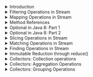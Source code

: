 <details>
<summary>Introduction</summary>

Introduces the Stream API.

The following topics are covered:
- Stream creation
  - a) `Stream.of(v1, v2, v3, ...)`
  - b) `List.stream()`
- The Stream interfaces
  - Intermediate operations
  - Terminal operations

The addition of the `Stream` API was one of the major features added to Java 8. A `Stream` in Java can be defined as a sequence of elements from a source that supports aggregate operations on its elements. The source here refers to collections or arrays that provide data to a stream.

A few important points about streams are:
1. A stream is not a data structure itself. It is a bunch of operations applied to a source. The source can be collections, arrays or I/O channels.
2. Streams don’t change the original data structure.
3. There can be zero or more intermediate operations that transform a stream into another stream.
4. Each intermediate operation is lazily executed (This will be discussed later).
5. Terminal operations produce the result of the stream.

### Stream creation

Streams can be created from different element sources, e.g., a collection or an array with the help of `stream()` and `of()` methods. Below are the different ways to create a stream.

### a) `Stream.of(v1, v2, v3, ...)`

In the below example, we are creating a stream of integers using the `Stream.of()` method.

```java
import java.util.stream.Stream;

public class StreamDemo {
    public static void main(String[] args) {
        Stream<Integer> stream = Stream.of(1,2,3,4,5,6,7,8,9);
        stream.forEach(p -> System.out.println(p));
    }
}
```

#### Output

```
1
2
3
4
5
6
7
8
9
```

### b) `List.stream()`

In the below example, we are creating a stream from a `List`.

```java
import java.util.ArrayList;
import java.util.List;
import java.util.stream.Stream;

public class StreamDemo {
    public static void main(String[] args) {
        List<String> list = new ArrayList<>();
        list.add("a");
        list.add("b");
        list.add("c");
        list.add("d");

        Stream<String> stream = list.stream();
        stream.forEach(p -> System.out.println(p));
    }
}
```

#### Output

```
a
b
c
d
```

### The Stream interfaces

The Stream API defines a few interfaces such as `Stream`, `IntStream`, `LongStream`, etc.

The `Stream<T>` interface is for object elements. For primitives, it defines `IntStream`, `LongStream` and `DoubleStream` interfaces.

It is a good practice to use primitive streams if you are dealing with primitives because wrapping primitives to objects and auto-boxing is a costly process.

Below is the complete list of methods defined in Stream API.

![img.png](img/01.png)

The methods defined by these interfaces can be divided into the following two categories:

### Intermediate operations

These methods do not produce any results. They usually accept functional interfaces as parameters and always return a new stream. Some examples of intermediate operations are `filter()`, `map()`, etc.

### Terminal operations

These methods produce some results, e.g., `count()`, `toArray(..)`, and `collect(..)`.

The streams operations can be further classified as:
1. filtering
2. slicing
3. mapping
4. matching and finding
5. reduction
6. collect

This was the basic introduction to streams. In subsequent sections, we will explore each of these operations. We will also look at how these methods are combined to process collections.

---

The next section discusses the filtering operations in `Stream`.

</details>


<details>
<summary>Filtering Operations in Stream</summary>

Discusses filtering operations in `Stream`.

The following topics are covered:
- `filter()` method
- `filter()` with custom object
- `filter()` chaining

The filtering operations filters the given stream and returns a new stream, which contains only those elements that are required for the next operation.

### `filter()` method

The `Stream` interface has a `filter()` method to filter a stream. This is an intermediate operation. Below is the method definition of the `filter()` method.

`Stream filter(Predicate<? super T> predicate)`

**Parameter**: A predicate to apply to each element to determine if it should be included.

**Return Type**: It returns a stream consisting of the elements of this stream that match the given predicate.

```java
import java.util.ArrayList;
import java.util.List;
import java.util.stream.Stream;

public class StreamDemo {
    public static void main(String[] args) {
        //Created a list of integers
        List<Integer> list = new ArrayList<>();
        list.add(1);
        list.add(12);
        list.add(23);
        list.add(45);
        list.add(6);

        list.stream()                           // Created a stream from the list
                .filter(num -> num > 10)        // filter() operation to get only numbers greater than 10
                .forEach(System.out::println);  // Printing each number in the list after filtering.

        // Again, printing the elements of `List` to show that the original list is not modified.
        System.out.println("Original list is not modified");
        list.stream().forEach(System.out::println);
    }
}
```

#### Output

```
12
23
45
Original list is not modified
1
12
23
45
6
```

In the above example, we created a list of integers. We followed the below steps:
1. Create a stream from the list.
2. Apply a `filter()` operation on this stream. We want to print only those numbers which are **greater than 10**, so we add a filter.

Please note that the filter operation *does not modify the original `List`*.

### `filter()` with custom object

Let's look at another example of `filter()` with a custom object.

In the below example, we are using multiple conditions in the filter method.

```java
import java.util.ArrayList;
import java.util.List;

public class StreamDemo {
    public static void main(String[] args) {
        List<Person> list = new ArrayList<>();  // Create a list of Person object.
        list.add(new Person("Dave", 23));
        list.add(new Person("Joe", 18));
        list.add(new Person("Ryan", 54));
        list.add(new Person("Iyan", 5));
        list.add(new Person("Ray", 63));

        // We are filtering out those persons whose age is more than 18 and less than 60.
        list.stream()
                .filter(person -> person.getAge() > 18 && person.getAge() < 60)
                .forEach(System.out::println);
    }
}

class Person {
    String name;
    int age;

    Person(String name, int age) {
        this.name = name;
        this.age = age;
    }

    public String getName() { return name; }

    public int getAge() { return age; }

    @Override
    public String toString() {
        return "Person{" +
                "name='" + name + '\'' +
                ", age=" + age +
                '}';
    }
}
```

#### Output

```
Person{name='Dave', age=23}
Person{name='Ryan', age=54}
```

In the above example, multiple conditions were used inside the filter.

### `filter()` chaining

In the above example, we wrote all the conditions in a single filter.

We can also chain the filter method to make the code more readable.

```java
import java.util.ArrayList;
import java.util.List;

public class StreamDemo {
    public static void main(String[] args) {
        List<Person> list = new ArrayList<>();
        list.add(new Person("Dave", 23));
        list.add(new Person("Joe", 18));
        list.add(new Person("Ryan", 54));
        list.add(new Person("Iyan", 5));
        list.add(new Person("Ray", 63));

        list.stream()
                .filter(person -> person.getName() != null ) // Filtering the object where name is not null
                .filter(person -> person.getAge() > 18 ) // Filtering the objects where age is greater than 18
                .filter(person -> person.getAge() < 60) // Filtering the objects where age is less than 60
                .forEach(System.out::println);
    }
}

class Person {
    ...
}
```

#### Output

```
Person{name='Dave', age=23}
Person{name='Ryan', age=54}
```

---

The next section discusses the mapping operations in `Stream`.

</details>


<details>
<summary>Mapping Operations in Stream</summary>

Discusses mapping operations and the different ways to transform a stream.

The following topics are covered:
- Understanding `map()`
- Understanding `mapToInt()`
- Understanding `flatMap()`

Mapping operations are those operations that transform the elements of a stream and return a new stream with transformed elements.

A variety of methods can be used to transform a stream into another stream object. The two most common methods used are `map()` and `flatMap()`.

### Understanding `map()`

The `map()` method takes a lambda expression as its only argument and uses it to change every individual element in the stream. Its return value is a new stream object containing the changed elements.

Below is the method definition:

`<R> Stream<R> map(Function<? super T, ? extends R> mapper)`

**Input Parameter**: A function to apply to each element.

**Return type**: Returns a stream consisting of the results of applying the given function to the elements of the stream.

Let's look at a basic example of `map()`. In the below example, we have a list of names. We need to print all the names on the list in the upper case.

```java
import java.util.ArrayList;
import java.util.List;

public class StreamDemo {
    public static void main(String[] args) {
        List<String> list = new ArrayList<>();
        list.add("Dave");
        list.add("Joe");
        list.add("Ryan");
        list.add("Iyan");
        list.add("Ray");
        // map() is used to convert each name to upper case.
        // Note: The map() method does not modify the original list.
        list.stream()
                .map(name -> name.toUpperCase()) // map() takes an input of Function<T, R> type.
                .forEach(System.out::println);   // forEach() takes an input of Consumer type.
    }
}
```

### Understanding `mapToInt()`

**Problem statement**:

Given a list of words, print the length of each word.

**Solution**:

To solve this problem, we can use a `map()`, which takes `s -> s.length()` lambda expression as input. However, have you noticed anything here?

The input is a string and output is an integer. If we use `map(s -> s.length())`, then it will return a stream of integers.

However, in the first lesson, we discussed that if we are dealing with primitives then we should use primitive flavors of stream.

The `mapToInt()` method comes into the picture here. If we use the `mapToInt()` method instead of `map()`, it will return `IntStream` instead of `Stream`.

So, if we are sure that our function is going to return a primitive, instead of using `map()` use `mapToInt()`, `mapToLong()` or `mapToDouble()`.

```java
import java.util.ArrayList;
import java.util.List;

public class StreamDemo {
    public static void main(String[] args) {
        List<String> list = new ArrayList<>();
        list.add("Dave");
        list.add("Joe");
        list.add("Ryan");
        list.add("Iyan");
        list.add("Ray");

        list.stream()
                .mapToInt(name -> name.length())
                .forEach(System.out::println);
    }
}
```

#### Output

```
4
3
4
4
3
```

### Understanding `flatMap()`

Stream `flatMap()` method is used to flatten a stream of collections to a stream of elements combined from all collections.

Basically, `flatMap()` is used to do following operation:
- `Stream<String[]> -> flatMap -> Stream<String>`
- `Stream<Set<String>> -> flatMap -> Stream<String>`
- `Stream<List<String>> -> flatMap -> Stream<String>`

Now, the question is why do we need to flatten our stream? The reason is that intermediate methods such as `filter()` and `distinct()` do not work on streams of `Collections`.

These methods only work on streams of primitives or objects. So, we need to flatten our stream before using these intermediate functions.

Let's see an example of `flatMap()`. In the below code we have a `List<List<String>>`.

We need to filter the strings and then print the filtered strings. The below code, will not print anything because we are not flattening our stream.

```java
import java.util.ArrayList;
import java.util.Arrays;
import java.util.List;
import java.util.stream.Stream;

public class StreamDemo {
    public static void main(String[] args) {
        List<List<String>> list = new ArrayList<>();
        list.add(Arrays.asList("a","b","c"));
        list.add(Arrays.asList("d","e","f"));
        list.add(Arrays.asList("g","h","i"));
        list.add(Arrays.asList("j","k","l"));

        Stream<List<String>> stream1 = list.stream();
        // `filter()` method do not work on stream of collections.
        Stream<List<String>> stream2 = stream1.filter(x -> "a".equals(x.toString()));
        // This will not print anything.
        stream2.forEach(System.out::println);
    }
}
```

#### Output

```
a
```

The above code can be written in a concise format as shown below. It was first written as an individual operation just for explanation.

```java
list.stream()
  .flatMap(s -> s.stream())
  .filter(x -> "a".equals(x))
  .forEach(System.out::println);
```

---

The next section discusses the method references.

</details>


<details>
<summary>Method References</summary>

Defines method references and explore types of method references.

The following topics will be covered:
- Four kinds of method references
  - 1. Static methods
  - 2. Instance method of a particular object
  - 3. Instance method of an arbitrary object
  - 4. Constructor references

Method references, as the name suggests, are the references to a method. They are similar to object references. As we can have reference to an object, we can have reference to a method as well.

Similar to an object reference, we can now pass behavior as parameters. But, you might be wondering what the difference between a method reference and lambda expressions is. There is no difference. Method references are shortened versions of lambda expressions that call a specific method.

Say you have a `Consumer` as defined below:

`Consumer<String> consumer = s -> System.out.println(s);`

This can be written as:

`Consumer<String> consumer = System.out::println;`

Here's one more example. Consider we have a `Function<T, R>` functional interface as defined below:

`Function<Person, Integer>  function = p  -> p.getAge();`

This can be written as:

`Function<Person, Integer>  function = Person::getAge;`

#### Four kinds of method references

There are four kinds of method references.

### 1. Static methods

The syntax to use static methods as method reference is `ClassName::MethodName`.

In the below example, we have a method `getLength()` which returns the length of the `String`. We have written a lambda expression using a method reference to fetch the length of the string.

```java
import java.util.ArrayList;
import java.util.List;

public class StreamDemo {
    public static int getLength(String str){
        return str.length();
    }

    public static void main(String[] args) {
        List<String> list = new ArrayList<>();
        list.add("done");
        list.add("word");
        list.add("practice");
        list.add("fake");

        // Code without using method reference.
        list.stream()
                .mapToInt(str -> StreamDemo.getLength(str))
                .forEach(System.out::println);

        // Code with method reference.
        list.stream()
                .mapToInt(StreamDemo::getLength)
                .forEach(System.out::println);
    }
}
```

#### Output

```
4
4
8
4
4
4
8
4
```

### 2. Instance method of a particular object

The syntax to use the instance method as a method reference is `referenceVariable::MethodName`.

We will look at the same example as above, but, this time, the `getLength()` method is not static.

```java
import java.util.ArrayList;
import java.util.List;

public class StreamDemo {
    public int getLength(String str) {
        return str.length();
    }

    public static void main(String[] args) {
        List<String> list = new ArrayList<>();
        list.add("done");
        list.add("word");
        list.add("practice");
        list.add("fake");

        StreamDemo demo = new StreamDemo();
        // Code without instance method reference.
        list.stream()
                .mapToInt(str -> demo.getLength(str))
                .forEach(System.out::println);

        // Code with instance method reference.
        list.stream()
                .mapToInt(demo::getLength)
                .forEach(System.out::println);
    }
}
```

#### Output

```
4
4
8
4
4
4
8
4
```

### 3. Instance method of an arbitrary object

This type of method reference does not require the object of the referenced class. We can directly use the class name in the method reference.

```java
import java.util.ArrayList;
import java.util.List;

public class StreamDemo {
    public int getLength(String str) {
        return str.length();
    }

    public static void main(String[] args) {
        List<Employee> list = new ArrayList<>();
        list.add(new Employee("here", 23, 20000));
        list.add(new Employee("is", 18, 40000));
        list.add(new Employee("all", 54, 100000));
        list.add(new Employee("this", 5, 34000));
        list.add(new Employee("information!", 63, 54000));
        // Code without using method reference.
        int totalSalary1 = list.stream()
                .mapToInt(emp -> emp.getSalary())
                .sum();
        
        // Code with method reference.
        int totalSalary = list.stream()
                .mapToInt(Employee::getSalary)
                .sum();

        System.out.println("The total salary is " + totalSalary);
    }
}

class Employee {
    String name;
    int age;
    int salary;

    Employee(String name, int age, int salary) {
        this.name = name;
        this.age = age;
        this.salary = salary;
    }

    public String getName() { return name; }

    public int getAge() { return age; }

    public int getSalary() { return salary; }

    @Override
    public String toString() {
        return "Employee{" +
                "name='" + name + '\'' +
                ", age=" + age +
                ", salary=" + salary +
                '}';
    }
}
```

#### Output

```
The total salary is 248000
```

### 4. Constructor references

We can refer to a constructor in the same way we reference a static method. The only difference is that we need to use a `new` keyword.

```java
import java.util.ArrayList;
import java.util.List;
import java.util.stream.Collectors;

public class StreamDemo {
    public int getLength(String str) { return str.length(); }
    public static void main(String[] args) {
        List<String> list = new ArrayList<>();
        list.add("we");
        list.add("understand that");
        list.add("Java 8");
        list.add("is");
        list.add("dated");

        // Code without constructor reference
        list.stream()
                .map(name -> new Employee(name))
                .forEach(System.out::println);

        // Code with constructor reference
        list.stream()
                .map(Employee::new)
                .forEach(System.out::println);
    }
}


class Employee {
    ...
}
```

#### Output

```
Employee{name='we', age=0, salary=0}
Employee{name='understand that', age=0, salary=0}
Employee{name='Java 8', age=0, salary=0}
Employee{name='is', age=0, salary=0}
Employee{name='dated', age=0, salary=0}
Employee{name='we', age=0, salary=0}
Employee{name='understand that', age=0, salary=0}
Employee{name='Java 8', age=0, salary=0}
Employee{name='is', age=0, salary=0}
Employee{name='dated', age=0, salary=0}
```

---

The next section discusses the `Optional` class in Java 8.

</details>


<details>
<summary>Optional in Java 8: Part 1</summary>

This section discusses the newly introduced `Optional` class. We will also look at different ways of creating an `Optional`.

The following topics will be covered:
- What is an `Optional`?
- Different ways of creating an `Optional`
  - 1) Using `empty()` method
  - 2) Using `of()` method
  - 3) Using `ofNullable()` method

### What is an `Optional`?

Java 8 has introduced a new class `Optional<T>` in the `java.util` package.

The `Optional<T>` is a wrapper class that stores an object of type `T`. The object may or may not be present in the optional.

According to Oracle,

<blockquote>“Java 8 Optional works as a container type for the value which is probably absent or null. Java Optional is a final class present in the java.util package.”</blockquote>

Let us look at how things worked before optional was introduced. In the below example, we have a `getEmployee()` method which gets the employee object from a `Map`. After fetching the employee object, we will print its details.

```java
import java.util.HashMap;
import java.util.Map;

public class StreamDemo {
    Map<Integer, Employee> empMap = new HashMap<>();
    public Employee getEmployee(Integer employeeId) {
        return empMap.get(employeeId);
    }
    public static void main(String[] args) {
        StreamDemo demo = new StreamDemo();
        // Fetching the employee with id 123. But since map is empty this will be null.
        Employee emp = demo.getEmployee(123);
        // This will throw Null Pointer Exception because emp is null.
        System.out.println(emp.getName()); 
    }
}

class Employee {
    ...
}
```

#### Output

```
Exception in thread "main" java.lang.NullPointerException
	at StreamDemo.main(StreamDemo.java:19)
```

As you can see, every time we use an object there is a chance of that dreaded `NullPointerException`. To overcome this we need to add `null` checks, which result in a lot of boilerplate code. Using `Optional` makes the code more readable and less prone to error.

The below example shows how the same program can be written using an `Optional<T>`. Instead of directly returning the `Employee` object, we are wrapping it into an `Optional`.

```java
import java.util.HashMap;
import java.util.Map;
import java.util.Optional;

public class StreamDemo {
    Map<Integer, Employee> empMap = new HashMap<>();
    public Optional<Employee> getEmployee(Integer employeeId) {
        // Before returning the employee object we are wrapping it into an Optional
        return Optional.ofNullable(empMap.get(employeeId));
    }
    public static void main(String[] args) {
        StreamDemo demo = new StreamDemo();
        Optional<Employee> emp = demo.getEmployee(123);
        // Before getting a value from Optional we check if the value is present through isPresent() method.
        if (emp.isPresent()) {
            System.out.println(emp.get().getName());  // We use get() method to get the value from Optional.
        } else {
            System.out.println("No employee returned.");
        }
    }
}

class Employee {
    ...
}
```

#### Output

```
No employee returned.
```

After looking at the above code, you might be wondering what the use of `Optional<T>` is if we need to check whether the value in the optional is `null` or not, using the `isPresent()` method. Why can't we just use the method directly and do a `null` check instead of wrapping it into an `Optional<T>`?

The benefit of `Optional<T>` is not that we are saved from applying a `null` check. The benefit is that `Optional<T>` class provides us lots of utility methods that we can apply to our wrapped objects.

### Different ways of creating an `Optional`

There are three different ways of creating an `Optional` object.

#### 1) Using `empty()` method

We can create an empty optional using the `empty()` method. The optional created through `empty()` will contain a `null` value.

`Optional < Person > person = Optional.empty();`

#### 2) Using `of()` method

We can create an `Optional` object that has a non-`null` value using `of()` method. If we create an `Optional` using the `of()` method and the value is `null`, then it will throw a **Null Pointer Exception**.

To create an `Optional` using the `of()` method, when you are really sure that the value is not `null`, do the following.

```
Person person = new Person();
Optional<Person> optional = Optional.of(person);
```

#### 3) Using `ofNullable()` method

If while creating the `Optional`, you are not sure if the value is null or not null, then use the `ofNullable()` method. If a non-null value is passed in `Optional.ofNullable()`, then it will return the `Optional`, containing the specified value. Otherwise, it will return an empty `Optional`.

```
Person person = new Person();
Optional<Person> optional = Optional.ofNullable(person);
```

---

This section provided a basic introduction to what an `Optional` is. The subsequent section discusses all the methods present in the `Optional` class.

</details>


<details>
<summary>Optional in Java 8: Part 2</summary>

Discuss some of the methods added in `Optional` class and discuss their functionalities.

The following topics will be covered:
- 1) `isPresent()`
- 2) `ifPresent(Consumer<? super T> consumer)`
- 3) `get()`
- 4) `orElse(T other)`
- 5) `orElseGet(Supplier<? extends T> other)`
- 6) `orElseThrow(Supplier<? extends T> other)`
- 7) `Optional<T> filter(Predicate<? super T> predicate)`
- 8) `map(Function<? super T, ? extends U> mapper)`
- 9) `flatMap(Function<? super T, Optional<U>> mapper)`

In the previous section, we looked at the `Optional<T>` class. You learned what an `Optional` is and how to create it.

In this section, we will look at all the operations that we can perform using an `Optional`.

Below is the list of methods available in the `Optional` class.

![img.png](img/02.png)

### 1) `isPresent()`

The `isPresent()` method is used to check if the optional contains a value or if it is `null`.

The method `isPresent()` returns the value `true` in case the `id` of the `Optional` objects contains a non-null value. Otherwise, it returns a `false` value.

```java
Optional<Person> optional = getPerson();
if (optional.isPresent()) {
    System.out.println(optional.get.getName())
}
```

### 1) `ifPresent(Consumer<? super T> consumer)`

Here is the syntax of the `ifPresent()` method.

`public void ifPresent(Consumer<? super T> consumer)`

It takes in a `Consumer` as a parameter and returns nothing. When `ifPresent()` is called, if a value is present, the specified consumer is invoked with the value. Otherwise, nothing happens.

```java
import java.util.HashMap;
import java.util.Map;
import java.util.Optional;

public class StreamDemo {
    Map<Integer, Employee> empMap = new HashMap<>();
    public void populateEmployee() {
        empMap.put(123, new Employee("Alex", 23, 12000));
    }
    public Optional<Employee> getEmployee(Integer employeeId) {
        // Before returning the employee object we are wrapping it into an Optional
        return Optional.ofNullable(empMap.get(employeeId));
    }
    public static void main(String[] args) {
        StreamDemo demo = new StreamDemo();
        demo.populateEmployee();
        Optional<Employee> emp = demo.getEmployee(123);
        emp.ifPresent(System.out::println);
    }
}

class Employee {
    ...
}
```

#### Output

```
Employee{name='Alex', age=23, salary=12000}
```

### 3) `get()`

The `get()` method returns a value if it is present in this `Optional`. Otherwise, it throws `NoSuchElementException`.

It is risky to use this method without checking if the value is present or not using `isPresent()` method.

```java
import java.util.HashMap;
import java.util.Map;
import java.util.Optional;

public class OptionalDemo {
    public static void main(String[] args) {
        Optional<String> optional = Optional.ofNullable(null);
        // This will throw exception because optional contains a null value.
        System.out.println(optional.get());
    }
}
```

#### Output

```
Exception in thread "main" java.util.NoSuchElementException: No value present
	at java.util.Optional.get(Optional.java:135)
	at OptionalDemo.main(OptionalDemo.java:11)
```

### 3) `orElse(T other)`

This method returns the value present in the optional. If no value is present, then a default value provided as a parameter is returned.

```java
import java.util.HashMap;
import java.util.Map;
import java.util.Optional;

public class OptionalDemo {
    public static void main(String[] args) {
        Optional<String> optional = Optional.ofNullable(null);
        // This will return the default value.
        System.out.println(optional.orElse("default string"));
    }
}
```

#### Output

```
default string
```

### 5) `orElseGet(Supplier<? extends T> other)`

This method returns the value present in the optional. If no value is present, then the value calculated from the supplier provided as a parameter is returned.

```java
import java.util.HashMap;
import java.util.Map;
import java.util.Optional;

public class OptionalDemo {
    public static String getDefaultValue() { return "default"; }
    public static void main(String[] args) {
        Optional<String> optional = Optional.ofNullable(null);
        // This will return the default value.
        System.out.println(optional.orElseGet(OptionalDemo::getDefaultValue));
    }
}
```

#### Output

```
default
```

### 6) `orElseThrow(Supplier<? extends T> other)`

This method returns the value present in the optional. If no value is present, then it throws the exception created by the provided supplier.

```java
import java.util.Optional;

public class OptionalDemo {
    public static void main(String[] args) {
        Optional<String> optional = Optional.ofNullable(null);
        // This will throw exception
        try {
            System.out.println(optional.orElseThrow(() -> new Exception("Resource not found.")));
        } catch (Exception e) {
            e.printStackTrace();
        }

    }
}
```

#### Output

```
java.lang.Exception: Resource not found.
	at OptionalDemo.lambda$main$0(OptionalDemo.java:10)
	at java.util.Optional.orElseThrow(Optional.java:290)
	at OptionalDemo.main(OptionalDemo.java:10)
```

### 7) `Optional<T> filter(Predicate<? super T> predicate)`

The `filter()` method is used to check if the value in our optional matches a particular condition. If yes, then the optional with the value is returned. Otherwise, an empty optional is returned.

```java
import java.util.Optional;

public class OptionalDemo {
    public static void main(String[] args) {
        Optional<String> optional = Optional.ofNullable("orange");
        // Since the filter condition is matched, this will return the optional.
        System.out.println(optional.filter(str -> str.equals("orange")));
        // Since the filter condition is not matched, this will return empty optional.
        System.out.println(optional.filter(str -> str.equals("apple")));
    }
}
```

#### Output

```
Optional[orange]
Optional.empty
```

### 8) `map(Function<? super T, ? extends U> mapper)`

As per Java docs,

<blockquote>“if a value is present, apply the provided mapping function to it, and if the result is non-null, return an Optional describing the result. Otherwise, return an empty Optional.”</blockquote>

```java
import java.util.*;

public class StreamDemo {
    public static void main(String[] args) {
        // Creating an Optional of Employee object.
        Optional<Employee> optional = Optional.of(new Employee("Adam", 54, 20000));
        optional
                .map(emp -> emp.getSalary()) // Fetching the salary from employee object.
                .filter(sal -> sal > 10000) // Checking if the salary is greater than 10000.
                .ifPresent(System.out::println);
    }
}

class Employee {
    ...
}
```

#### Output

```
20000
```

### 9) `flatMap(Function<? super T, Optional<U>> mapper)`

Similar to the `map()` method, we also have the `flatMap()` method as an alternative for transforming values.

The difference is that the `map` transforms values only when they are unwrapped, whereas `flatMap` takes a wrapped value and unwraps it before transforming it.

Let's take the same example that we discussed while looking at `map()`. There is a slight modification though. The `getSalary()` method will return `Optional<Integer>`, so the return type of the `optional.map(emp -> emp.getSalary())` operation will be `Optional<Optional<Integer>>`.

`Optional<Optional<Integer>> op1 = optional.map(emp -> emp.getSalary());`

If we don't need a nested `Optional`, then we can use a `flatMap()`.

`Optional<Integer> op1 = optional.flatMap(emp -> emp.getSalary());`

Here is the complete code example.

```java
import java.util.*;

public class OptionalDemo {
    public static void main(String[] args) {
        // Creating an Optional of Employee object.
        Optional<Employee> optional = Optional.of(new Employee("Adam", 54, 20000));
        optional.flatMap(emp -> emp.getSalary())
                .filter(sal -> sal > 10000)
                .ifPresent(System.out::println);
    }
}

class Employee {
    ...
}
```

---

The following section discusses slicing operations in `Stream`.

</details>


<details>
<summary>Slicing Operations in Stream</summary>

Discusses some of the most common slicing methods present in the `Stream` API.

The following topics are covered:
- 1. `distinct()`
- 2. `limit()`
- 3. `skip()`

The slicing operations are intermediate operations, and, as the name implies, they are used to slice a stream.

Now, we will look at some of the most common slicing methods present in Stream API.

### 1. `distinct()`

The first operation that we are going to discuss is `distinct()`. It returns a stream consisting of the distinct elements (according to `Object.equals(Object)`) of this stream.

So, if you have a stream of custom objects then your custom class should override `equals()` and `hashcode()` methods.

Let’s look at an example to understand `distinct()` better. In the below example, we have a list of countries. The list can contain duplicate elements as well. We need to print all the distinct countries.

```java
import java.util.ArrayList;
import java.util.Arrays;
import java.util.List;
import java.util.stream.Stream;

public class StreamDemo {
    public static void main(String[] args) {
        List<String> countries = new ArrayList<>();
        countries.add("India");
        countries.add("USA");
        countries.add("China");
        countries.add("India");
        countries.add("UK");
        countries.add("China");

        countries.stream()
                .distinct()
                .forEach(System.out::println);
    }
}
```

#### Output

```
India
USA
China
UK
```

### 2. `limit()`

This is also an intermediate function. It returns a stream consisting of the elements of this stream, truncated to be no longer than `maxSize` in length.

Below is the method syntax:

`Stream<T> limit(long maxSize)`

In our example above, we used the `distinct()` method to get only the distinct countries. Now we will limit the number of countries to three.

```java
import java.util.ArrayList;
import java.util.Arrays;
import java.util.List;
import java.util.stream.Stream;

public class StreamDemo {
    public static void main(String[] args) {
        List<String> countries = new ArrayList<>();
        countries.add("India");
        countries.add("USA");
        countries.add("China");
        countries.add("India");
        countries.add("UK");
        countries.add("China");

        countries.stream()
                .distinct()
                .limit(3)
                .forEach(System.out::println);
    }
}
```

#### Output

```
India
USA
China
```

### 2) `skip()`

Like `distinct()` and `limit()`, `skip()` is also an intermediate method. It returns a stream consisting of the remaining elements of this stream after discarding the first **n** elements of the stream.

Below is the syntax of this method.

`Stream<T> skip(long n)`

If this stream contains fewer than `n` elements then an empty stream will be returned.

```java
import java.util.ArrayList;
import java.util.Arrays;
import java.util.List;
import java.util.stream.Stream;

public class StreamDemo {
    public static void main(String[] args) {
        List<String> countries = new ArrayList<>();
        countries.add("India");
        countries.add("USA");
        countries.add("China");
        countries.add("India");
        countries.add("UK");
        countries.add("China");

        countries.stream()
                .distinct()
                .skip(2)
                .forEach(System.out::println);
    }
}
```

#### Output

```
China
UK
```

This is all we have for slicing functions. The next section discusses matching functions.

</details>


<details>
<summary>Matching Operations in Stream</summary>

Discuss the matching operations in the `Stream` API.

The following topics are covered:
- 1) `anyMatch()`
- 2) `allMatch()`
- 3) `noneMatch()`

Matching operations are terminal operations that are used to check if elements with certain criteria are present in the stream or not.

There are mainly three matching functions available in `Stream`. These are:
- `anyMatch()`
- `allMatch()`
- `noneMatch()`

We will discuss each one of them with examples.

### 1) `anyMatch()`

Here is the syntax of this method:

`boolean anyMatch(Predicate<? super T> predicate)`

It takes a predicate as input and returns
- `true` if at least one element matches the criteria.
- `false` if no element matches the criteria
- `false` if the stream is empty

In the below example, we have a `List` of `Person` objects. We need to check if there is any person residing in a particular country.

```java
import java.util.ArrayList;
import java.util.Arrays;
import java.util.List;
import java.util.stream.Stream;

public class StreamDemo {

    public static void main(String[] args) {
        List<Person> list = new ArrayList<>();
        list.add(new Person("Dave", 23,"India"));
        list.add(new Person("Joe", 18,"USA"));
        list.add(new Person("Ryan", 54,"Canada"));
        list.add(new Person("Iyan", 5,"India"));
        list.add(new Person("Ray", 63,"China"));

        boolean anyCanadian = list.stream()
                .anyMatch(p -> p.getCountry().equals("Canada"));

        System.out.println("Is there any resident of Canada: " + anyCanadian);
    }
}


class Person {
    ...
}
```

#### Output

```
Is there any resident of Canada: true
```

### 2) `allMatch()`

Here is the syntax of this method:

`boolean allMatch(Predicate<? super T> predicate)`

It takes a predicate as input and returns
- `true` if all elements match the criteria.
- `true` if the stream is empty.
- `false` if even a single element does not match the criteria.

In the below example, we have a `List` of `Person` objects. We need to check if all the persons are residents of a particular country.

```java
import java.util.ArrayList;
import java.util.Arrays;
import java.util.List;
import java.util.stream.Stream;

public class StreamDemo {
    public static void main(String[] args) {
        List<Person> list = new ArrayList<>();
        list.add(new Person("Dave", 23,"India"));
        list.add(new Person("Joe", 18,"USA"));
        list.add(new Person("Ryan", 54,"Canada"));
        list.add(new Person("Iyan", 5,"India"));
        list.add(new Person("Ray", 63,"China"));

        boolean anyCanadian = list.stream()
                .allMatch(p -> p.getCountry().equals("Canada"));

        System.out.println("Are all persons canadian: " + anyCanadian);
    }
}

class Person {
    ...
}
```

#### Output

```
Are all persons canadian: false
```

### 3) `noneMatch()`

Here is the syntax of this method:

`boolean noneMatch(Predicate<? super T> predicate)`

It takes a predicate as input and returns
- `true` if no elements of the stream match the provided predicate.
- `true` if the stream is empty
- `false` if even a single element matches the criteria.

In the below example, we have a `List` of `Person` objects. We need to check if all the persons are residents of a particular country.

```java
import java.util.ArrayList;
import java.util.Arrays;
import java.util.List;
import java.util.stream.Stream;

public class StreamDemo {
    public static void main(String[] args) {
        List<Person> list = new ArrayList<>();
        list.add(new Person("Dave", 23, "India"));
        list.add(new Person("Joe", 18, "USA"));
        list.add(new Person("Ryan", 54, "Canada"));
        list.add(new Person("Iyan", 5, "India"));
        list.add(new Person("Ray", 63, "China"));

        boolean anyRussian = list.stream()
                .noneMatch(p -> p.getCountry().equals("Russia"));

        System.out.println(anyRussian);
    }
}

class Person {
    ...
}
```

#### Output

```
true
```

---

That’s all for matching operations. The next section discusses finding operations.

</details>


<details>
<summary>Finding Operations in Stream</summary>

Discuss the finding operations in the `Stream` provided by the `findFirst()` and `findAny()` methods.

The following topics are covered:
- 1) `findFirst()`
- 2) `findAny()`

In the previous lesson, we looked at matching operations. Those operations check whether the elements in the stream match particular criteria, and they return `true` or `false`.

However, sometimes we need to get the matched element instead of just verifying if it is present or not. The finding operations are used for this purpose. There are two basic finding operations in streams, i.e., `findFirst()` and `findAny()`.

These operations are typically used with a `filter()` operation, but it is not necessary that they are used only with a `filter()` operation.

The below paragraphs discuss each finding operation.

### 1) `findFirst()`

Below is the syntax of this operation.

`Optional<T> findFirst()`

It returns an `Optional` describing the first element of this stream, or an empty `Optional` if the stream is empty. We already discussed `Optional` in the lambda expression section. Please revisit that section to learn about `Optional`.

In the below example we have a `List` of `Person` objects. We need to get the first person on the list who belongs to a particular country.

```java
import java.util.ArrayList;
import java.util.List;
import java.util.Optional;

public class StreamDemo {
    public static void main(String[] args) {
        List<Person> list = new ArrayList<>();
        list.add(new Person("Dave", 23, "India"));
        list.add(new Person("Joe", 18, "USA"));
        list.add(new Person("Ryan", 54, "Canada"));
        list.add(new Person("Iyan", 5, "India"));
        list.add(new Person("Ray", 63, "China"));

         Optional<Person> person = list.stream()               // Creating a Stream of person objects.
                 .filter(p -> p.getCountry().equals("India"))  // Filter to get only persons living in India.
                 .findFirst();                                 // Returning the first person encountered.

         if (person.isPresent()) {
             System.out.println(person);
         }
    }
}

class Person {
    ...
}
```

#### Output

```
Optional[Person{name='Dave', age=23, country=India}]
```

### 2) `findAny()`

Below is the syntax of this operation.

`Optional<T> findAny()`

It returns an `Optional` describing some element of this stream, or an empty `Optional` if the stream is empty. You might be wondering why this method is needed if we already have the `findFirst()` operation.

This operation is particularly useful in the case of **parallel streams**. Parallel streams weren't discussed in previous sections, but will be discussed in later sections. For now, just imagine that we can create a parallel stream so that the intermediate operations can be applied in parallel.

If the `findFirst()` method is used in the parallel stream, it can be very slow. Instead, `findAny()` is used if we are not concerned about which element is returned.

Below is an example of `findAny()`.

```java
import java.util.ArrayList;
import java.util.List;
import java.util.Optional;

public class StreamDemo {
    public static void main(String[] args) {
        List<Person> list = new ArrayList<>();
        list.add(new Person("Dave", 23, "India"));
        list.add(new Person("Joe", 18, "USA"));
        list.add(new Person("Ryan", 54, "Canada"));
        list.add(new Person("Iyan", 5, "India"));
        list.add(new Person("Ray", 63, "China"));

         Optional<Person> person = list.stream()
                 .filter(p -> p.getCountry().equals("India"))
                 .findAny();

         if (person.isPresent()) {
             System.out.println(person);
         }
    }
}

class Person {
    ...
}
```

#### Output

```
Optional[Person{name='Dave', age=23, country=India}]
```

---

The next section discusses mutable reduction using the `reduce()` method.

</details>


<details>
<summary>Immutable Reduction through reduce()</summary>

Discuss immutable reduction using the `reduce()` method.

The following topics are covered:
- Introduction to reduction operations
- 1. `Optional<T> reduce(BinaryOperator<T> accumulator)`
- 2. `T reduce(T identity, BinaryOperator<T> accumulator)`
- 3. `<U> U reduce(U identity, BiFunction<U, ? super T, U> accumulator, BinaryOperator<U> combiner)`
- 4. `max()` and `min()`

Reduction stream operations are those operations that reduce the stream into a single value. The operations that we are going to discuss in this lesson are immutable operations because they reduce the result into a single-valued immutable variable. Given a collection of objects, we may need to get the sum of all the elements, the max element, or any other operation which gives us a single value as a result. This can be achieved through **reduction** operations.

Before we discuss all the reduction operations in detail, let’s first look at some key concepts of reduction:
1. **Identity**: an element that is the initial value of the reduction operation and the default result if the stream is empty.
2. **Accumulator**: a function that takes two parameters: a partial result of the reduction operation and the next element of the stream.
3. **Combiner**: a function used to combine the partial result of the reduction operation when
   - the reduction is parallelized,
   - or there’s a mismatch between the types of the accumulator arguments and the types of the accumulator implementation.

Here's a look at some of the reduction methods.

### 1. `Optional<T> reduce(BinaryOperator<T> accumulator)`

As we can see, this method takes a `BinaryOperator` as an input and returns an `Optional` that describes the reduced value.

The `reduce()` method iteratively applies the accumulator function on the current input element.

In the below example, we need to find the total salaries of all the employees in an organization.

For this, we are going to use the `reduce(BinaryOperator<T> accumulator)` operation.

```java
import java.util.ArrayList;
import java.util.List;
import java.util.Optional;

public class StreamDemo {
  public static void main(String[] args) {
    List<Employee> list = new ArrayList<>();
    list.add(new Employee("Dave", 23, 20000));
    list.add(new Employee("Joe", 18, 40000));
    list.add(new Employee("Ryan", 54, 100000));
    list.add(new Employee("Iyan", 5, 34000));
    list.add(new Employee("Ray", 63, 54000));

    Optional<Integer> totalSalary = list.stream()
            .map(p -> p.getSalary())  // Converting the Stream of Employees to Stream of salaries.
            .reduce((p, q) -> p + q);

    totalSalary.ifPresent(integer -> System.out.println("The total salary is " + integer));
  }
}

class Employee {
    ...
}
```

#### Output

```
The total salary is 248000
```

In the above example, we could have used a `sum()` operation instead of `reduce()`, but the `sum()` operation is available in `IntStream`.

So, if we need to get the sum of all the elements in our stream, we should convert it into `IntStream` and then directly use `sum()`.

```java
import java.util.ArrayList;
import java.util.List;
import java.util.Optional;

public class StreamDemo {
    public static void main(String[] args) {
        List<Employee> list = new ArrayList<>();
        list.add(new Employee("Dave", 23, 20000));
        list.add(new Employee("Joe", 18, 40000));
        list.add(new Employee("Ryan", 54, 100000));
        list.add(new Employee("Iyan", 5, 34000));
        list.add(new Employee("Ray", 63, 54000));

        int totalSalary = list.stream()
                .mapToInt(p -> p.getSalary())
                .sum();

        System.out.println("The total salary is " + totalSalary);
    }
}

class Employee {
    ...
}
```

#### Output

```
The total salary is 248000
```

### 2. `T reduce(T identity, BinaryOperator<T> accumulator)`

As per Java docs, this method

<blockquote>“performs a reduction on the elements of this stream, using the provided identity value and an associative accumulation function, and returns the reduced value.”</blockquote>

This method has an extra `identity` parameter. It is the initial value of reduction. It is the default result of reduction if there are no elements in the stream. That's the reason, this version of the reduce method doesn’t return `Optional` because it would at least return the identity element.

In the below example, we provide five as an identity. *If the stream is empty, five will be returned*. *If the stream is not empty, five will be added to the sum*.

```java
import java.util.ArrayList;
import java.util.List;
import java.util.Optional;

public class StreamDemo {
    public static void main(String[] args) {
        List<Integer> list = new ArrayList<>();
        list.add(1);
        list.add(2);
        list.add(3);
        list.add(4);
        list.add(5);
        list.add(6);

        int totalSum = list.stream()
                .reduce(5, (partialSum, num) -> partialSum + num);

        System.out.println("Total Sum is " + totalSum);
    }
}
```

#### Output

```
Total Sum is 26
```

### 3. `<U> U reduce(U identity, BiFunction<U, ? super T,U> accumulator, BinaryOperator<U> combiner)`

As per Java Docs, this method

<blockquote>performs a reduction on the elements of this stream, using the provided identity, accumulation and combining functions.</blockquote>

If we are using a parallel stream, then the Java runtime splits the stream into multiple substreams. In such cases, we need to use a function to combine the results of the substreams into a single one. This is done by a **combiner**.

We will use a parallel stream in the example shown above to see how a combiner works.

```java
import java.util.ArrayList;
import java.util.List;
import java.util.Optional;

public class StreamDemo {
    public static void main(String[] args) {
        List<Integer> list = new ArrayList<>();
        list.add(1);
        list.add(2);
        list.add(3);
        list.add(4);
        list.add(5);
        list.add(6);

        int totalSum = list.parallelStream()
                .reduce(0, (partialSum, num) -> partialSum + num, Integer::sum);

        System.out.println("Total Sum is " + totalSum);
    }
}
```

#### Output

```
Total Sum is 21
```

### 4. `max()` and `min()`

`max()` and `min()` operations are very helpful if we need to get the largest or smallest element from a stream.

Here is the syntax of `max()` operation:

`Optional<T> max(Comparator<? super T> comparator)`

It takes a `Comparator` as a parameter and returns an `Optional`. Let's see an example.

```java
import java.util.Comparator;
import java.util.List;
import java.util.Optional;

public class StreamDemo {
    public static void main(String[] args) {
        List<Integer> list = new ArrayList<>();
        list.add(1);
        list.add(2);
        list.add(3);
        list.add(4);
        list.add(5);
        list.add(6);

        Optional<Integer> max = list.stream()
                .max(Comparator.naturalOrder());

        System.out.println("Max value is " + max.get());

        Optional<Integer> min = list.stream()
                .min(Comparator.naturalOrder());

        System.out.println("Min value is " + min.get());
    }
}
```

#### Output

```
Max value is 6
Min value is 1
```

In the above example, we have a stream of integers. Therefore, we used a `Comparator` which sorts the integers according to the natural order.

If the stream is of a custom object, you can provide a custom comparator as well.

---

The next section discusses Collectors.

</details>


<details>
<summary>Collectors: Collection operations</summary>

Discuss the immutable reduction operations using the `collect()` method.

The following topics are covered:
- Mutable reductions
- Collectors
  - 1. `Collectors.toList()`
  - 2. `Collectors.toSet()`
  - 3. `Collectors.toCollection(Supplier<C> collectionFactory)`
  - 4. `Collectors.toMap()`
  - 5. `collectingAndThen(Collector<T, A, R> downstream, Function<R, RR> finisher)`

In the earlier lesson, we discussed some immutable reduction methods. In this lesson, we will discuss mutable reduction methods.

### Mutable reductions

The mutable reductions collect the desired results into a mutable container object, such as a `java.util.Collection` or an array.

The mutable reduction is achieved through the `collect()` method. It is one of the Java 8 Stream API’s terminal methods.

There are two overloaded versions of the `collect()` method:
1. `collect(Collector<? super T,A,R> collector)`
2. `<R> R collect(Supplier<R> supplier, BiConsumer<R, ? super T> accumulator, BiConsumer<R, R> combiner)`

This section focuses on the `collect()` method which takes an instance of `Collector` as input.

We have two options:
1. We can create our own `Collector` implementation.
2. We can use the predefined implementations provided by the `Collectors` class.

Before discussing the `collect()` method further, we will first discuss the `Collectors` class in detail and look at how its methods are used with the `collect()` method to reduce streams.

### `Collectors`

`Collectors` is a final class that extends the `Object` class. It provides the most common mutable reduction operations that could be required by application developers as individual static methods.

Some of the important reduction operations already implemented in the `Collectors` class are listed below:

| Method                                             | Purpose                                                                                                                                                              |
|----------------------------------------------------|----------------------------------------------------------------------------------------------------------------------------------------------------------------------|
| `toList()`                                         | Collects stream elements in a `List`.                                                                                                                                |
| `toSet()`                                          | Collects stream elements in a `Set`.                                                                                                                                 |
| `toMap()`                                          | Returns a `Collector` that accumulates elements into a `Map` whose keys and values are the result of applying the provided mapping functions to the input elements.  |
| `collectingAndThen()`                              | Collects stream elements and then transforms them using a `Function`.                                                                                                |
| `summingDouble()`, `summingLong()`, `summingInt()` | Sums-up stream elements after mapping them to a `Double` / `Long` / `Integer` value using specific type `Function`.                                                  |
| `reducing()`                                       | Reduces elements of stream based on the `BinaryOperator` function provided.                                                                                          |
| `partitioningBy()`                                 | Partitions stream elements into a `Map` based on the `Predicate` provided.                                                                                           |
| `counting()`                                       | Counts the number of stream elements.                                                                                                                                |
| `groupingBy()`                                     | Produces a `Map` of elements grouped by the grouping criteria provided.                                                                                              |
| `mapping()`                                        | Applies a mapping operation to all stream elements being collected.                                                                                                  |
| `joining()`                                        | For concatenation of stream elements into a single `String`.                                                                                                         |
| `minBy()` / `maxBy()`                              | Finds the minimum/maximum of all stream elements based on the `Comparator` provided.                                                                                 |

Let's look at these methods and discuss how they work.

### 1. `Collectors.toList()`

It returns a `Collector` that collects all the input elements into a new `List`.

Suppose we need to get a `List` of employee names. We can use the `toList()` method.

```java
import java.util.ArrayList;
import java.util.List;
import java.util.Optional;
import java.util.stream.Collectors;

public class CollectorsDemo {
    public static void main(String[] args){
        List<Employee> employeeList = new ArrayList<>();
        employeeList.add(new Employee("Alex" , 23, 23000, "USA"));
        employeeList.add(new Employee("Ben" , 63, 25000, "India"));
        employeeList.add(new Employee("Dave" , 34, 56000, "Bhutan"));
        employeeList.add(new Employee("Jodi" , 43, 67000, "China"));
        employeeList.add(new Employee("Ryan" , 53, 54000, "Libya"));
        
        List<String> empName = employeeList.stream()
                .map(emp -> emp.getName())
                .collect(Collectors.toList());
        
        System.out.println(empName);
    }
}

class Employee {
    ...
}
```

#### Output

```
[Alex, Ben, Dave, Jodi, Ryan]
```

### 2. `Collectors.toSet()`

It returns a `Collector` that collects all input elements into a new `Set`.

Suppose we have a list of employees, and we need to get a set of countries to which our employees belong. In this case, we can use `toSet()` method.

```java
import java.util.ArrayList;
import java.util.Set;
import java.util.List;
import java.util.stream.Collectors;

public class CollectorsDemo {
    public static void main(String[] args){
        List<Employee> employeeList = new ArrayList<>();
        employeeList.add(new Employee("Alex", 23, 23000, "USA"));
        employeeList.add(new Employee("Ben", 63, 25000, "India"));
        employeeList.add(new Employee("Dave", 34, 56000, "Bhutan"));
        employeeList.add(new Employee("Jodi", 43, 67000, "China"));
        employeeList.add(new Employee("Ryan", 53, 54000, "Libya"));
        
        Set<String> empName = employeeList.stream()
                .map(emp -> emp.getCountry())
                .collect(Collectors.toSet());
        
        System.out.println(empName);
    }
}

class Employee {
    ...
}
```

#### Output

```
[USA, Bhutan, China, Libya, India]
```

### 3. `Collectors.toCollection(Supplier<C> collectionFactory)`

This method returns a `Collector` that collects all the input elements into a new `Collection`. This method takes a `Supplier` as a parameter. The `Supplier` supplies the collection of our choice.

Below is an example of collecting the first three employees in a `LinkedList`.

**Note**: In the below example, we provide the supplier to the `toCollection()` method as `LinkedList::new`. We can also write it as `() -> new LinkedList<>();` but we should always prefer method references as they are shorter and more readable.

```java
import java.util.ArrayList;
import java.util.LinkedList;
import java.util.List;
import java.util.stream.Collectors;

public class CollectorsDemo {
    public static void main(String[] args) {
        List<Employee> employeeList = new ArrayList<>();
        employeeList.add(new Employee("Alex", 23, 23000));
        employeeList.add(new Employee("Ben", 63, 25000));
        employeeList.add(new Employee("Dave", 34, 56000));
        employeeList.add(new Employee("Jodi", 43, 67000));
        employeeList.add(new Employee("Ryan", 53, 54000));

        LinkedList<String> empName = employeeList.stream()
                .map(emp -> emp.getName())
                .collect(Collectors.toCollection(LinkedList::new));

        System.out.println(empName);
    }
}

class Employee {
    ...
}
```

#### Output

```
[Alex, Ben, Dave, Jodi, Ryan]
```

### 4. `Collectors.toMap()`

`toMap()` is used to collect stream elements into a `Map` instance. This method takes two parameters:
- `keyMapper` - used for extracting a `Map` key from a stream element
- `valueMapper` - used for extracting a value associated with a given key

Suppose we have a list of strings, and we need to create a map where the key is the string and the value is the length of the string. In this case, we can use the `toMap()` method.

```java
import java.util.ArrayList;
import java.util.List;
import java.util.Map;
import java.util.stream.Collectors;

public class CollectorsDemo {
    public static void main(String[] args) {
        List<String> list = new ArrayList<>();
        list.add("done");
        list.add("far");
        list.add("away");
        list.add("again");

        Map<String,Integer> nameMap = list.stream()
                .collect(Collectors.toMap(s -> s, s -> s.length()));

        System.out.println(nameMap);
    }
}
```

#### Output

```
{away=4, far=3, again=5, done=4}
```

The problem with the above example is that, if the list has duplicate elements, `toMap()` will throw an exception.

To solve this problem, there is an overloaded version of `toMap()` that takes an additional `BinaryOperator` as a parameter. This is used to decide which element should be considered in case of duplicates.

In the below example, we have provided a `BinaryOperator` that will take the first element in case a duplicate element is found. Since the length of both strings will be the same it doesn't matter which element we take.

```java
import java.util.ArrayList;
import java.util.List;
import java.util.Map;
import java.util.stream.Collectors;

public class CollectorsDemo {
    public static void main(String[] args) {
        List<String> list = new ArrayList<>();
        list.add("done");
        list.add("far");
        list.add("away");
        list.add("done");

        Map<String,Integer> nameMap = list.stream()
                .collect(Collectors.toMap(s -> s, s -> s.length(), (s1, s2) -> s1));

        System.out.println(nameMap);
    }
}
```

#### Output

```
{away=4, far=3, done=4}
```

There is one more overloaded version of the `toMap()` method, which allows us to provide the implementation of `Map` that will be used.

In the below example, we will convert our stream to a `HashMap`.

```java
import java.util.ArrayList;
import java.util.HashMap;
import java.util.List;
import java.util.Map;
import java.util.stream.Collectors;

public class CollectorsDemo {
    public static void main(String[] args) {
        List<String> list = new ArrayList<>();
        list.add("done");
        list.add("far");
        list.add("away");
        list.add("done");

        Map<String,Integer> nameMap = list.stream()
                .collect(Collectors.toMap(s -> s, s -> s.length(), (s1, s2) -> s1, HashMap::new));

        System.out.println(nameMap);
    }
}
```

#### Output

```

```

### 5. `collectingAndThen(Collector<T, A, R> downstream, Function<R, RR> finisher)`

This method returns a `Collector` that accumulates the input elements into the given `Collector` and then performs an additional finishing function.

In the below example, we are collecting the elements in a list and then converting the list into an unmodifiable list.

```java
import java.util.*;
import java.util.stream.Collectors;

public class CollectorsDemo {
    public static void main(String[] args) {
        List<String> list = new ArrayList<>();
        list.add("done");
        list.add("far");
        list.add("away");
        list.add("done");

        List<String> unmodifiableList = list.stream()
                .collect(Collectors.collectingAndThen(Collectors.toList(), Collections::unmodifiableList));

        System.out.println(unmodifiableList);
    }
}
```

#### Output

```
[done, far, away, done]
```

---

The next section discusses a few other methods used to calculate some data. These methods are available in the `Collectors` class.

</details>


<details>
<summary>Collectors: Aggregation Operations</summary>

Discussion of methods of the `Collectors` class, which are used for aggregation.

The following topics are covered:
- `counting()`
  - `Collectors.summingInt(ToIntFunction<? super T> mapper)`
  - `Collectors.averagingInt(ToIntFunction<? super T> mapper)`
- `minBy(Comparator<? super T> comparator)`
- `maxBy(Comparator<? super T> comparator)`
  - `summarizingInt(ToIntFunction<? super T> mapper)`
- `joining()`

This section discusses some of the methods of the `Collectors` class that help us aggregate the data in streams, e.g., **sum**, **average**, etc.

### 1) `counting()`

This function returns a `Collector` that counts the number of the input elements.

Suppose we have a list of employees, and we need the count of employees with an age more than 30.

In this case, we can use the `counting()` method as shown below.

```java
import java.util.ArrayList;
import java.util.List;
import java.util.stream.Collectors;

public class CollectorsDemo {
    public static void main(String[] args) {
        List<Employee> employeeList = new ArrayList<>();
        employeeList.add(new Employee("Alex", 23, 23000));
        employeeList.add(new Employee("Ben", 63, 25000));
        employeeList.add(new Employee("Dave", 34, 56000));
        employeeList.add(new Employee("Jodi", 43, 67000));
        employeeList.add(new Employee("Ryan", 53, 54000));

        long count = employeeList.stream()
                .filter(emp -> emp.getAge() > 30)
                .collect(Collectors.counting()); // Using the counting() method to get count of employees.

        System.out.println(count);
    }
}

class Employee {
    ...
}
```

#### Output

```
4
```

### 2) `Collectors.summingInt(ToIntFunction<? super T> mapper)`

This method returns a `Collector` that produces the sum of an integer-valued function applied to the input elements.

This method takes a `ToIntFunction` as a parameter.

```java
import java.util.ArrayList;
import java.util.Collections;
import java.util.LinkedList;
import java.util.List;
import java.util.stream.Collectors;

public class CollectorsDemo {
    public static void main(String[] args) {
        List<Employee> employeeList = new ArrayList<>();
        employeeList.add(new Employee("Alex", 23, 23000));
        employeeList.add(new Employee("Ben", 63, 25000));
        employeeList.add(new Employee("Dave", 34, 56000));
        employeeList.add(new Employee("Jodi", 43, 67000));
        employeeList.add(new Employee("Ryan", 53, 54000));

        // Using summingInt() method to get the sum of salaries of all employees.
        int count = employeeList.stream()
                .collect(Collectors.summingInt(emp -> emp.getSalary()));

        System.out.println(count);
    }
}

class Employee {
    ...
}
```

#### Output

```
225000
```

There are similar functions for long and double as well, namely `summingLong()` and `summingDouble()`, respectively.

### 3) `Collectors.averagingInt(ToIntFunction<? super T> mapper)`

This method returns a `Collector` that produces the arithmetic mean of an integer-valued function applied to the input elements. If no elements are present, the result is **0**.

This method takes a `ToIntFunction` as a parameter.

```java
import java.util.ArrayList;
import java.util.Collections;
import java.util.LinkedList;
import java.util.List;
import java.util.stream.Collectors;

public class CollectorsDemo {
    public static void main(String[] args) {
        List<Employee> employeeList = new ArrayList<>();
        employeeList.add(new Employee("Alex", 23, 23000));
        employeeList.add(new Employee("Ben", 63, 25000));
        employeeList.add(new Employee("Dave", 34, 56000));
        employeeList.add(new Employee("Jodi", 43, 67000));
        employeeList.add(new Employee("Ryan", 53, 54000));

        // Using averagingInt() method to get the average of salaries of all employees.
        double average = employeeList.stream()
                .collect(Collectors.averagingInt(emp -> emp.getSalary()));

        System.out.println(average);
    }
}

class Employee {
    ...
}
```

#### Output

```
45000.0
```

There are similar functions for long and double as well, namely `averagingLong()`, and `averagingDouble()` respectively.

### 3) `minBy(Comparator<? super T> comparator)`

It returns a `Collector` that returns the minimum element based on the given comparator.

Let’s say, we have an `ArrayList` of `Employee` objects and we need to find the Employee object with a minimum salary. In this case, we first need to create a `Comparator` that compares two `Employee` objects on the basis of salary.

Then we will use this `Comparator` in the `minBy()` method. The returned value is wrapped in an `Optional` instance. The reason for this is that, it is possible that the `List<Employee>` is empty.

```java
import java.util.*;
import java.util.stream.Collectors;

public class CollectorsDemo {
  public static void main(String[] args) {
    List<Employee> employeeList = new ArrayList<>();
    employeeList.add(new Employee("Alex", 23, 23000));
    employeeList.add(new Employee("Ben", 63, 25000));
    employeeList.add(new Employee("Dave", 34, 56000));
    employeeList.add(new Employee("Jodi", 43, 67000));
    employeeList.add(new Employee("Ryan", 53, 54000));

    // Using minBy() method to get the employee with min salary.
    Optional<Employee> employee = employeeList.stream()
            .collect(Collectors.minBy(Comparator.comparing(Employee::getSalary)));

    employee.ifPresent(value -> System.out.println(value.getName()));
  }
}

class Employee {
    ...
}
```

#### Output

```
Alex
```

### 4) `maxBy(Comparator<? super T> comparator)`

It returns a `Collector` that returns the maximum element based on the given comparator.

The returned value is wrapped in an `Optional` instance.

```java
import java.util.*;
import java.util.stream.Collectors;

public class CollectorsDemo {

    public static void main(String[] args) {
        List<Employee> employeeList = new ArrayList<>();
        employeeList.add(new Employee("Alex", 23, 23000));
        employeeList.add(new Employee("Ben", 63, 25000));
        employeeList.add(new Employee("Dave", 34, 56000));
        employeeList.add(new Employee("Jodi", 43, 67000));
        employeeList.add(new Employee("Ryan", 53, 54000));

        //Using maxBy() method to get the employee with max salary.
        Optional<Employee> employee = employeeList.stream()
                .collect(Collectors.maxBy(Comparator.comparing(Employee::getSalary)));

      employee.ifPresent(value -> System.out.println(value.getName()));
    }
}

class Employee {
    ...
}
```

#### Output:

```
Jodi
```

### 5) `summarizingInt(ToIntFunction<? super T> mapper)`

It returns a `Collector` that applies an int-producing mapping function to each input element and returns summary statistics for the resulting values.

```java
import java.util.*;
import java.util.stream.Collectors;
import java.util.stream.Stream;

public class CollectorsDemo {
    public static void main(String[] args) {
        IntSummaryStatistics summarizingInt = Stream.of("1", "2", "3")
                .collect(Collectors.summarizingInt(Integer::parseInt));
        System.out.println(summarizingInt);
    }
}
```

#### Output

```
IntSummaryStatistics{count=3, sum=6, min=1, average=2.000000, max=3}
```

### 6) `joining()`

It returns a `Collector` that concatenates the input elements into a `String`, in the encounter order. It also has few overloaded versions which allow us to provide delimiters and prefix and suffix strings.

One very important use case of this method can be if we want to create a comma-separated `String` out of a given list.

```java
import java.util.*;
import java.util.stream.Collectors;
import java.util.stream.Stream;

public class CollectorsDemo {
    public static void main(String[] args) {
        // Joining all the strings.
        String joinedString = Stream.of("hello", "how", "are" , "you")
                .collect(Collectors.joining());
        System.out.println(joinedString);

        // Joining all the strings with space in between.
        joinedString = Stream.of("hello", "how", "are" , "you")
                .collect(Collectors.joining(" "));
        System.out.println(joinedString);

        // Joining all the strings with space in between and a prefix and suffix.
        joinedString = Stream.of("hello", "how", "are" , "you")
                .collect(Collectors.joining(" " , "prefix","suffix"));
        System.out.println(joinedString);
    }
}
```

#### Output

```
hellohowareyou
hello how are you
prefixhello how are yousuffix
```

---

The next section discusses grouping operations using `Collectors`.

</details>


<details>
<summary>Collectors: Grouping Operations</summary>

Discusses grouping operations that can be performed through the APIs provided in the `Collectors` class.

- Grouping operations
- `Collectors.groupingBy()`
  - `groupingBy(Function<? super T, ? extends K> classifier)`
  - `groupingBy(Function<? super T, ? extends K> classifier, Collector<? super T, A, D> downstream)`
  - `groupingBy(Function<? super T, ? extends K> classifier, Supplier<M> mapFactory, Collector<? super T, A, D> downstream)`
  - `groupingByConcurrent(Function<? super T, ? extends K> classifier)`
- `Collectors.partitioningBy()`

### Grouping operations

Grouping operations are one of the most important features of streams because they can help you complete a task, which otherwise would have taken a lot of coding, in just 2-3 lines of code.

Let’s say, for example, we have a list of `Employee` objects. We need to group all our employees based on their countries of residence. Or, say we need to find the average age/salary of all employees in a particular country. These kinds of operations can be done very easily with grouping APIs provided in the `Collectors` class.

Let's explore these APIs in detail.

### 1) `Collectors.groupingBy()`

This method groups the input elements according to the supplied classifier and returns the results in a `Map`.

This method is similar to the group by clause of SQL, which can group data on some parameters.

There are three overloaded versions of this method. We will discuss each one of them.

### a) `groupingBy(Function<? super T, ? extends K> classifier)`

This method takes only an instance of a `Function` interface as a parameter.

In the below example, we use `groupingBy()` to group the `Employee` objects based on countries of residence.

```java
import java.util.*;
import java.util.stream.Collectors;

public class CollectorsDemo {
    public static void main(String[] args) {
        List<Employee> employeeList = new ArrayList<>();
        employeeList.add(new Employee("Alex", 23, 23000, "USA"));
        employeeList.add(new Employee("Ben", 63, 25000, "China"));
        employeeList.add(new Employee("Dave", 34, 56000, "India"));
        employeeList.add(new Employee("Jodi", 43, 67000, "USA"));
        employeeList.add(new Employee("Ryan", 53, 54000, "China"));

        // The employees are grouped by country using the groupingBy() method.
        Map<String, List<Employee>> employeeMap = employeeList.stream()
                .collect(Collectors.groupingBy(Employee::getCountry));

        System.out.println(employeeMap);
    }
}

class Employee {
    ...
}
```

#### Output

```
{USA=[Employee{name='Alex', age=23, salary=23000}, Employee{name='Jodi', age=43, salary=67000}], China=[Employee{name='Ben', age=63, salary=25000}, Employee{name='Ryan', age=53, salary=54000}], India=[Employee{name='Dave', age=34, salary=56000}]}
```

### b) `groupingBy(Function<? super T, ? extends K> classifier, Collector<? super T, A, D> downstream)`

This method takes an additional second collector, which is applied to the results of the first collector.

In the previous example, the value of `Map` was a `List` of employees. However, what if we need a `Set` of employees?

In that case, we can use this method to provide a *downstream* `Collector` as shown below:

```java
import java.util.*;
import java.util.stream.Collectors;

public class CollectorsDemo {
    public static void main(String[] args) {
        List<Employee> employeeList = new ArrayList<>();
        employeeList.add(new Employee("Alex", 23, 23000, "USA"));
        employeeList.add(new Employee("Ben", 63, 25000, "China"));
        employeeList.add(new Employee("Dave", 34, 56000, "India"));
        employeeList.add(new Employee("Jodi", 43, 67000, "USA"));
        employeeList.add(new Employee("Ryan", 53, 54000, "China"));

        Map<String, Set<Employee>> employeeMap = employeeList.stream()
                .collect(Collectors.groupingBy(Employee::getCountry, Collectors.toSet()));

        System.out.println(employeeMap);
    }
}

class Employee {
    ...
}
```

#### Output

```
{USA=[Employee{name='Alex', age=23, salary=23000}, Employee{name='Jodi', age=43, salary=67000}], China=[Employee{name='Ryan', age=53, salary=54000}, Employee{name='Ben', age=63, salary=25000}], India=[Employee{name='Dave', age=34, salary=56000}]}
```

There are lots of interesting use cases that we can solve using this method.

Suppose we need to group on multiple conditions. Then we can provide another `groupingBy()` as *downstream*.

In the below example we will group by country and age of the employees.

```java
import java.util.*;
import java.util.stream.Collectors;

public class CollectorsDemo {
    public static void main(String[] args) {
        List<Employee> employeeList = new ArrayList<>();
        employeeList.add(new Employee("Alex", 23, 23000, "USA"));
        employeeList.add(new Employee("Ben", 63, 25000, "China"));
        employeeList.add(new Employee("Dave", 34, 56000, "India"));
        employeeList.add(new Employee("Jodi", 43, 67000, "USA"));
        employeeList.add(new Employee("Ryan", 53, 54000, "China"));

        // The employees are grouped by country and age by using the groupingBy() method twice.
        Map<String, Map<Integer,List<Employee>>> employeeMap = employeeList.stream()
                .collect(
                    Collectors.groupingBy(
                        Employee::getCountry,
                        Collectors.groupingBy(Employee::getAge)
                    )
                );

        System.out.println(employeeMap);
    }
}

class Employee {
    ...
}
```

#### Output

```
{USA={23=[Employee{name='Alex', age=23, salary=23000}], 43=[Employee{name='Jodi', age=43, salary=67000}]}, China={53=[Employee{name='Ryan', age=53, salary=54000}], 63=[Employee{name='Ben', age=63, salary=25000}]}, India={34=[Employee{name='Dave', age=34, salary=56000}]}}
```

Suppose we need to get a `Map` where the key is the name of the country and the value is the sum of salaries of all the employees of that country.

This can be easily done by providing a `summingInt()` as the *downstream* `Collector`.

```java
import java.util.*;
import java.util.stream.Collectors;

public class CollectorsDemo {
    public static void main(String[] args) {
        List<Employee> employeeList = new ArrayList<>();
        employeeList.add(new Employee("Alex", 23, 23000, "USA"));
        employeeList.add(new Employee("Ben", 63, 25000, "China"));
        employeeList.add(new Employee("Dave", 34, 56000, "India"));
        employeeList.add(new Employee("Jodi", 43, 67000, "USA"));
        employeeList.add(new Employee("Ryan", 53, 54000, "China"));

        Map<String, Integer> employeeMap = employeeList.stream()
                .collect(
                    Collectors.groupingBy(
                        Employee::getCountry,
                        Collectors.summingInt(Employee::getSalary)
                    )
                );

        System.out.println(employeeMap);
    }
}

class Employee {
    ...
}
```

#### Output

```
{USA=90000, China=79000, India=56000}
```

Next, suppose we need to get a `Map` where the key is the name of the country and the value is the `Employee` object that has the max salary in that country.

This can be easily done by providing a `maxBy()` as the downstream `Collector`.

```java
import java.util.*;
import java.util.stream.Collectors;

public class CollectorsDemo {
    public static void main(String[] args) {
        List<Employee> employeeList = new ArrayList<>();
        employeeList.add(new Employee("Alex", 23, 23000, "USA"));
        employeeList.add(new Employee("Ben", 63, 25000, "China"));
        employeeList.add(new Employee("Dave", 34, 56000, "India"));
        employeeList.add(new Employee("Jodi", 43, 67000, "USA"));
        employeeList.add(new Employee("Ryan", 53, 54000, "China"));

        Map<String, Optional<Employee>> employeeMap = employeeList.stream()
          .collect(
              Collectors.groupingBy(
                  Employee::getCountry,
                  Collectors.maxBy(Comparator.comparingInt(Employee::getSalary))
              )
          );

        System.out.println(employeeMap);
    }
}

class Employee {
    ...
}
```

#### Output

```
{USA=Optional[Employee{name='Jodi', age=43, salary=67000}], China=Optional[Employee{name='Ryan', age=53, salary=54000}], India=Optional[Employee{name='Dave', age=34, salary=56000}]}
```

### c) `groupingBy(Function<? super T, ? extends K> classifier, Supplier<M> mapFactory, Collector<? super T, A, D> downstream)`

The third variant of `groupingBy()` takes a supplier as an additional parameter.

This method is used, if we need to provide the implementation of the `Map` we need.

```java
import java.util.*;
import java.util.stream.Collectors;

public class CollectorsDemo {
    public static void main(String[] args) {
        List<Employee> employeeList = new ArrayList<>();
        employeeList.add(new Employee("Alex", 23, 23000, "USA"));
        employeeList.add(new Employee("Ben", 63, 25000, "China"));
        employeeList.add(new Employee("Dave", 34, 56000, "India"));
        employeeList.add(new Employee("Jodi", 43, 67000, "USA"));
        employeeList.add(new Employee("Ryan", 53, 54000, "China"));

        Map<String, Set<Employee>> employeeMap = employeeList.stream()
            .collect(
                Collectors.groupingBy(
                    Employee::getCountry,
                    HashMap::new, Collectors.toSet()
                )
            );

        System.out.println(employeeMap);
    }
}

class Employee {
    ...
}
```

#### Output

```
{USA=[Employee{name='Alex', age=23, salary=23000}, Employee{name='Jodi', age=43, salary=67000}], China=[Employee{name='Ryan', age=53, salary=54000}, Employee{name='Ben', age=63, salary=25000}], India=[Employee{name='Dave', age=34, salary=56000}]}
```

### d) `groupingByConcurrent(Function<? super T>, ? extends K) classifier`

The `groupingByConcurrent()` collector is similar to the `groupingBy()` collector; the only difference is that this method returns an instance of `ConcurrentMap`.

This collector also has three overloaded methods that take the exact same arguments as the respective overloaded methods of the `groupingBy()` collector.

```java
import java.util.*;
import java.util.concurrent.ConcurrentMap;
import java.util.stream.Collectors;

public class CollectorsDemo {
    public static void main(String[] args) {
        List<Employee> employeeList = new ArrayList<>();
        employeeList.add(new Employee("Alex", 23, 23000, "USA"));
        employeeList.add(new Employee("Ben", 63, 25000, "China"));
        employeeList.add(new Employee("Dave", 34, 56000, "India"));
        employeeList.add(new Employee("Jodi", 43, 67000, "USA"));
        employeeList.add(new Employee("Ryan", 53, 54000, "China"));

        ConcurrentMap<String, List<Employee>> employeeMap = employeeList.parallelStream()
            .collect(Collectors.groupingByConcurrent(Employee::getCountry));

        System.out.println(employeeMap);
    }
}

class Employee {
    ...
}
```

#### Output

```
{USA=[Employee{name='Alex', age=23, salary=23000}, Employee{name='Jodi', age=43, salary=67000}], China=[Employee{name='Ben', age=63, salary=25000}, Employee{name='Ryan', age=53, salary=54000}], India=[Employee{name='Dave', age=34, salary=56000}]}
```

### 2) `Collectors.partitioningBy()`

This method partitions the input elements according to the supplied `Predicate` and returns a `Map<Boolean, List<T>>`.

Since the key is a `boolean` it only takes two values. Under the `true` key, we will find elements that match the given `Predicate`. Under the `false` key, we will find the elements which don’t match the given `Predicate`.

In the given example, we will partition the employees that have an age greater than 30 and less than 30.

```java
import java.util.*;
import java.util.concurrent.ConcurrentMap;
import java.util.stream.Collectors;

public class CollectorsDemo {
    public static void main(String[] args) {
        List<Employee> employeeList = new ArrayList<>();
        employeeList.add(new Employee("Alex", 23, 23000, "USA"));
        employeeList.add(new Employee("Ben", 63, 25000, "China"));
        employeeList.add(new Employee("Dave", 34, 56000, "India"));
        employeeList.add(new Employee("Jodi", 43, 67000, "USA"));
        employeeList.add(new Employee("Ryan", 53, 54000, "China"));

        // Partitioning the list based on age.
        Map<Boolean, List<Employee>> employeeMap = employeeList.stream()
            .collect(Collectors.partitioningBy(emp -> emp.getAge() > 30));

        System.out.println(employeeMap);
    }
}

class Employee {
    ...
}
```

#### Output

```
{false=[Employee{name='Alex', age=23, salary=23000}], true=[Employee{name='Ben', age=63, salary=25000}, Employee{name='Dave', age=34, salary=56000}, Employee{name='Jodi', age=43, salary=67000}, Employee{name='Ryan', age=53, salary=54000}]}
```

---

The next section discusses the parallel Stream.

</details>